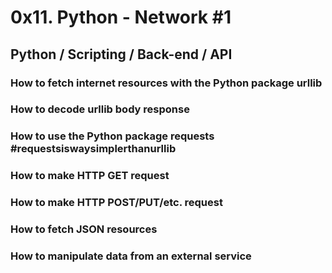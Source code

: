 # 0x11. Python - Network #1
## Python / Scripting / Back-end / API
### How to fetch internet resources with the Python package urllib
### How to decode urllib body response
### How to use the Python package requests #requestsiswaysimplerthanurllib
### How to make HTTP GET request
### How to make HTTP POST/PUT/etc. request
### How to fetch JSON resources
### How to manipulate data from an external service
